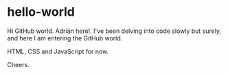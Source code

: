 # hello-world
Hi GitHub world.
Adrián here!. I've been delving into code slowly but surely, and here I am entering the GitHub world.

HTML, CSS and JavaScript for now.

Cheers.
